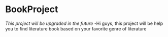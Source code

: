 # BookProject
*This project will be upgraded in the future*
-Hi guys, this project will be help you to find literature book based on your favorite genre of literature
